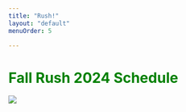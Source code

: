 ```yaml
---
title: "Rush!"
layout: "default"
menuOrder: 5

---
```

<div class="content container">

<h1 class="centeredHeader" style="color: green">Fall Rush 2024 Schedule</h1>

<img src='/images/rush_schedules/rush_2024.png'></img>
<br />
<br />

</div>
